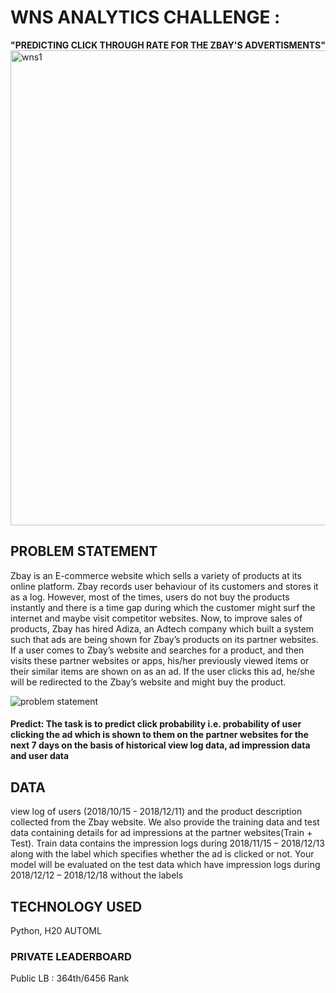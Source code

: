 # WNS ANALYTICS CHALLENGE : 
**"PREDICTING CLICK THROUGH RATE FOR THE ZBAY'S ADVERTISMENTS"**
<img width="760" alt="wns1" src="https://user-images.githubusercontent.com/54467567/64366780-915c2280-cfdc-11e9-82e5-14a598011415.png">


## PROBLEM STATEMENT
Zbay is an E-commerce website which sells a variety of products at its online platform. Zbay records user behaviour of its customers and stores it as a log. However, most of the times, users do not buy the products instantly and there is a time gap during which the customer might surf the internet and maybe visit competitor websites.   Now, to improve sales of products, Zbay has hired Adiza, an Adtech company which built a system such that ads are being shown for Zbay’s products on its partner websites.   If a user comes to Zbay’s website and searches for a product, and then visits these partner websites or apps, his/her previously viewed items or their similar items are shown on as an ad. If the user clicks this ad, he/she will be redirected to the Zbay’s website and might buy the product.


![problem statement](https://user-images.githubusercontent.com/54467567/87350183-1f6a3900-c51d-11ea-9c4b-0b6f37808f3b.PNG)


#### Predict: The task is to predict click probability i.e. probability of user clicking the ad which is shown to them on the partner websites for the next 7 days on the basis of historical view log data, ad impression data and user data 

## DATA
view log of users (2018/10/15 - 2018/12/11) and the product description collected from the Zbay website. We also provide the training data and test data containing details for ad impressions at the partner websites(Train + Test).   Train data contains the impression logs during 2018/11/15 – 2018/12/13 along with the label which specifies whether the ad is clicked or not. Your model will be evaluated on the test data which have impression logs during 2018/12/12 – 2018/12/18 without the labels

## TECHNOLOGY USED
Python, H20 AUTOML

### PRIVATE LEADERBOARD
Public LB : 364th/6456 Rank
